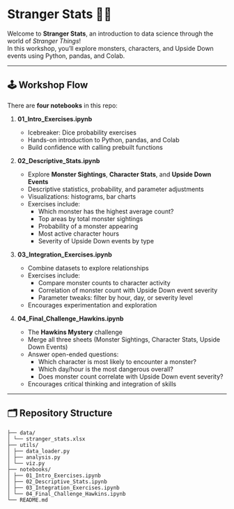 # Stranger Stats 🧪👾

Welcome to **Stranger Stats**, an introduction to data science through the world of *Stranger Things*!  
In this workshop, you’ll explore monsters, characters, and Upside Down events using Python, pandas, and Colab.

---

## 🕹 Workshop Flow

There are **four notebooks** in this repo:

1. **01_Intro_Exercises.ipynb**  
   - Icebreaker: Dice probability exercises  
   - Hands-on introduction to Python, pandas, and Colab  
   - Build confidence with calling prebuilt functions

2. **02_Descriptive_Stats.ipynb**  
   - Explore **Monster Sightings**, **Character Stats**, and **Upside Down Events**  
   - Descriptive statistics, probability, and parameter adjustments  
   - Visualizations: histograms, bar charts  
   - Exercises include:
     - Which monster has the highest average count?  
     - Top areas by total monster sightings  
     - Probability of a monster appearing  
     - Most active character hours  
     - Severity of Upside Down events by type  

3. **03_Integration_Exercises.ipynb**  
   - Combine datasets to explore relationships  
   - Exercises include:
     - Compare monster counts to character activity  
     - Correlation of monster count with Upside Down event severity  
     - Parameter tweaks: filter by hour, day, or severity level  
   - Encourages experimentation and exploration

4. **04_Final_Challenge_Hawkins.ipynb**  
   - The **Hawkins Mystery** challenge  
   - Merge all three sheets (Monster Sightings, Character Stats, Upside Down Events)  
   - Answer open-ended questions:
     - Which character is most likely to encounter a monster?  
     - Which day/hour is the most dangerous overall?  
     - Does monster count correlate with Upside Down event severity?  
   - Encourages critical thinking and integration of skills

---

## 🗂 Repository Structure

```
├── data/
│ └── stranger_stats.xlsx
├── utils/
│ ├── data_loader.py
│ ├── analysis.py
│ └── viz.py
├── notebooks/
│ ├── 01_Intro_Exercises.ipynb
│ ├── 02_Descriptive_Stats.ipynb
│ ├── 03_Integration_Exercises.ipynb
│ └── 04_Final_Challenge_Hawkins.ipynb
└── README.md
```
